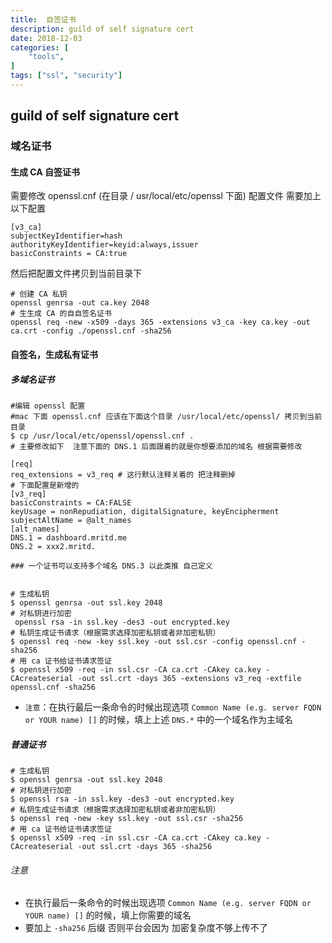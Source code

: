 ```yaml
---
title:  自签证书
description: guild of self signature cert
date: 2018-12-03
categories: [
    "tools",
]
tags: ["ssl", "security"]
---
```

guild of self signature cert
---

### 域名证书

#### 生成 CA 自签证书
需要修改 openssl.cnf (在目录 / usr/local/etc/openssl 下面) 配置文件 需要加上以下配置

```text
[v3_ca]
subjectKeyIdentifier=hash
authorityKeyIdentifier=keyid:always,issuer
basicConstraints = CA:true
```

然后把配置文件拷贝到当前目录下

```text
# 创建 CA 私钥
openssl genrsa -out ca.key 2048
# ⽣生成 CA 的⾃自签名证书
openssl req -new -x509 -days 365 -extensions v3_ca -key ca.key -out ca.crt -config ./openssl.cnf -sha256
```

#### 自签名，生成私有证书

##### 多域名证书

```text
#编辑 openssl 配置
#mac 下面 openssl.cnf 应该在下面这个目录 /usr/local/etc/openssl/ 拷贝到当前目录
$ cp /usr/local/etc/openssl/openssl.cnf .
# 主要修改如下  注意下面的 DNS.1 后面跟着的就是你想要添加的域名 根据需要修改

[req]
req_extensions = v3_req # 这行默认注释关着的 把注释删掉
# 下面配置是新增的
[v3_req]
basicConstraints = CA:FALSE
keyUsage = nonRepudiation, digitalSignature, keyEncipherment
subjectAltName = @alt_names
[alt_names]
DNS.1 = dashboard.mritd.me
DNS.2 = xxx2.mritd.

### 一个证书可以支持多个域名 DNS.3 以此类推 自己定义


# 生成私钥
$ openssl genrsa -out ssl.key 2048
# 对私钥进行加密
 openssl rsa -in ssl.key -des3 -out encrypted.key
# 私钥生成证书请求（根据需求选择加密私钥或者非加密私钥）
$ openssl req -new -key ssl.key -out ssl.csr -config openssl.cnf -sha256
# 用 ca 证书给证书请求签证
$ openssl x509 -req -in ssl.csr -CA ca.crt -CAkey ca.key -CAcreateserial -out ssl.crt -days 365 -extensions v3_req -extfile openssl.cnf -sha256
```

- `注意`：在执行最后一条命令的时候出现选项 `Common Name (e.g. server FQDN or YOUR name) []` 的时候，填上上述 `DNS.*` 中的一个域名作为主域名

##### 普通证书

```
# 生成私钥
$ openssl genrsa -out ssl.key 2048
# 对私钥进行加密
$ openssl rsa -in ssl.key -des3 -out encrypted.key
# 私钥生成证书请求（根据需求选择加密私钥或者非加密私钥）
$ openssl req -new -key ssl.key -out ssl.csr -sha256
# 用 ca 证书给证书请求签证
$ openssl x509 -req -in ssl.csr -CA ca.crt -CAkey ca.key -CAcreateserial -out ssl.crt -days 365 -sha256
```

###### 注意
- 在执行最后一条命令的时候出现选项 `Common Name (e.g. server FQDN or YOUR name) []` 的时候，填上你需要的域名
- 要加上 `-sha256` 后缀 否则平台会因为 加密复杂度不够上传不了

